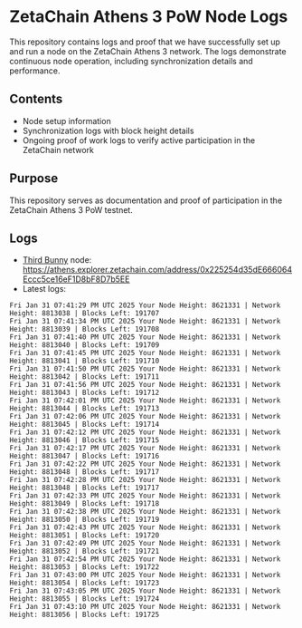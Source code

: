 # ZetaChain Athens 3 PoW Node Logs
This repository contains logs and proof that we have successfully set up and run a node on the ZetaChain Athens 3 network. The logs demonstrate continuous node operation, including synchronization details and performance.

## Contents
- Node setup information
- Synchronization logs with block height details
- Ongoing proof of work logs to verify active participation in the ZetaChain network

## Purpose
This repository serves as documentation and proof of participation in the ZetaChain Athens 3 PoW testnet.

## Logs

- [Third Bunny](https://thirdbunny.xyz/) node: https://athens.explorer.zetachain.com/address/0x225254d35dE666064Eccc5ce16eF1D8bF8D7b5EE
- Latest logs:
```
Fri Jan 31 07:41:29 PM UTC 2025 Your Node Height: 8621331 | Network Height: 8813038 | Blocks Left: 191707
Fri Jan 31 07:41:34 PM UTC 2025 Your Node Height: 8621331 | Network Height: 8813039 | Blocks Left: 191708
Fri Jan 31 07:41:40 PM UTC 2025 Your Node Height: 8621331 | Network Height: 8813040 | Blocks Left: 191709
Fri Jan 31 07:41:45 PM UTC 2025 Your Node Height: 8621331 | Network Height: 8813041 | Blocks Left: 191710
Fri Jan 31 07:41:50 PM UTC 2025 Your Node Height: 8621331 | Network Height: 8813042 | Blocks Left: 191711
Fri Jan 31 07:41:56 PM UTC 2025 Your Node Height: 8621331 | Network Height: 8813043 | Blocks Left: 191712
Fri Jan 31 07:42:01 PM UTC 2025 Your Node Height: 8621331 | Network Height: 8813044 | Blocks Left: 191713
Fri Jan 31 07:42:06 PM UTC 2025 Your Node Height: 8621331 | Network Height: 8813045 | Blocks Left: 191714
Fri Jan 31 07:42:12 PM UTC 2025 Your Node Height: 8621331 | Network Height: 8813046 | Blocks Left: 191715
Fri Jan 31 07:42:17 PM UTC 2025 Your Node Height: 8621331 | Network Height: 8813047 | Blocks Left: 191716
Fri Jan 31 07:42:22 PM UTC 2025 Your Node Height: 8621331 | Network Height: 8813048 | Blocks Left: 191717
Fri Jan 31 07:42:28 PM UTC 2025 Your Node Height: 8621331 | Network Height: 8813048 | Blocks Left: 191717
Fri Jan 31 07:42:33 PM UTC 2025 Your Node Height: 8621331 | Network Height: 8813049 | Blocks Left: 191718
Fri Jan 31 07:42:38 PM UTC 2025 Your Node Height: 8621331 | Network Height: 8813050 | Blocks Left: 191719
Fri Jan 31 07:42:43 PM UTC 2025 Your Node Height: 8621331 | Network Height: 8813051 | Blocks Left: 191720
Fri Jan 31 07:42:49 PM UTC 2025 Your Node Height: 8621331 | Network Height: 8813052 | Blocks Left: 191721
Fri Jan 31 07:42:54 PM UTC 2025 Your Node Height: 8621331 | Network Height: 8813053 | Blocks Left: 191722
Fri Jan 31 07:43:00 PM UTC 2025 Your Node Height: 8621331 | Network Height: 8813054 | Blocks Left: 191723
Fri Jan 31 07:43:05 PM UTC 2025 Your Node Height: 8621331 | Network Height: 8813055 | Blocks Left: 191724
Fri Jan 31 07:43:10 PM UTC 2025 Your Node Height: 8621331 | Network Height: 8813056 | Blocks Left: 191725
```
